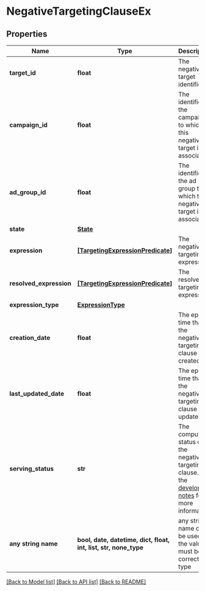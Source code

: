 # NegativeTargetingClauseEx


## Properties
Name | Type | Description | Notes
------------ | ------------- | ------------- | -------------
**target_id** | **float** | The negative target identifier. | [optional] 
**campaign_id** | **float** | The identifier of the campaign to which this negative target is associated. | [optional] 
**ad_group_id** | **float** | The identifier of the ad group to which this negative target is associated. | [optional] 
**state** | [**State**](State.md) |  | [optional] 
**expression** | [**[TargetingExpressionPredicate]**](TargetingExpressionPredicate.md) | The negative targeting expression. | [optional] 
**resolved_expression** | [**[TargetingExpressionPredicate]**](TargetingExpressionPredicate.md) | The resolved targeting expression. | [optional] 
**expression_type** | [**ExpressionType**](ExpressionType.md) |  | [optional] 
**creation_date** | **float** | The epoch time that the negative targeting clause was created. | [optional] 
**last_updated_date** | **float** | The epoch time that the negative targeting clause was updated. | [optional] 
**serving_status** | **str** | The computed status of the negative targeting clause. See the [developer notes](https://advertising.amazon.com/API/docs/en-us/get-started/developer-notes) for more information. | [optional] 
**any string name** | **bool, date, datetime, dict, float, int, list, str, none_type** | any string name can be used but the value must be the correct type | [optional]

[[Back to Model list]](../README.md#documentation-for-models) [[Back to API list]](../README.md#documentation-for-api-endpoints) [[Back to README]](../README.md)


